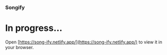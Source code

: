### Songify 

# In progress...

Open [https://song-ify.netlify.app/](https://song-ify.netlify.app/) to view it in your browser.
